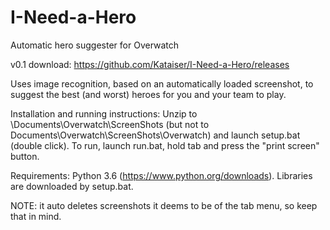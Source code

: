 # I-Need-a-Hero
Automatic hero suggester for Overwatch

v0.1 download: https://github.com/Kataiser/I-Need-a-Hero/releases

Uses image recognition, based on an automatically loaded screenshot, to suggest the best (and worst) heroes for you and your team to play.

Installation and running instructions:
Unzip to \Documents\Overwatch\ScreenShots (but not to Documents\Overwatch\ScreenShots\Overwatch) and launch setup.bat (double click). To run, launch run.bat, hold tab and press the "print screen" button.

Requirements: Python 3.6 (https://www.python.org/downloads). Libraries are downloaded by setup.bat.

NOTE: it auto deletes screenshots it deems to be of the tab menu, so keep that in mind.
